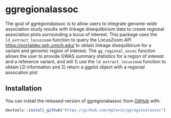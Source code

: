 
# ggregionalassoc

<!-- badges: start -->
<!-- badges: end -->

The goal of ggregionalassoc is to allow users to integrate genome-wide association study results with linkage disequlibirium data to create regional association plots surrounding a locus of interest. This package uses the `ld_extract_locuszoom` function to query the LocusZoom API <https://portaldev.sph.umich.edu/> to obtain linkage disequlibirum for a variant and genomic region of interest. The `gg_regional_assoc` function allows the user to provide GWAS summary statistics for a region of interest and a reference variant, and will 1) use the `ld_extract_locuszoom` function to obtain LD information and 2) return a ggplot object with a regional assocation plot

## Installation

You can install the released version of ggregionalassoc from [GitHub](https://github.com/mglev1n/ggregionalassoc) with:

``` r
devtools::install_github("https://github.com/mglev1n/ggregionalassoc")
```
